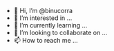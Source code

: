 - 👋 Hi, I’m @binucorra
- 👀 I’m interested in ...
- 🌱 I’m currently learning ...
- 💞️ I’m looking to collaborate on ...
- 📫 How to reach me ...

<!---
binucorra/binucorra is a ✨ special ✨ repository because its `README.md` (this file) appears on your GitHub profile.
You can click the Preview link to take a look at your changes.
--->
